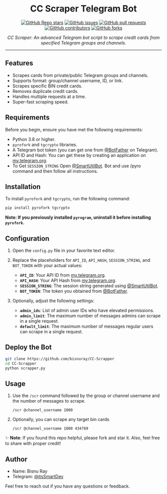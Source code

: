 <h1 align="center">CC Scraper Telegram Bot</h1>

<p align="center">
  <a href="https://github.com/bisnuray/CC-Scrapper/stargazers"><img src="https://img.shields.io/github/stars/bisnuray/CC-Scrapper?color=blue&style=flat" alt="GitHub Repo stars"></a>
  <a href="https://github.com/bisnuray/CC-Scrapper/issues"><img src="https://img.shields.io/github/issues/bisnuray/CC-Scrapper" alt="GitHub issues"></a>
  <a href="https://github.com/bisnuray/CC-Scrapper/pulls"><img src="https://img.shields.io/github/issues-pr/bisnuray/CC-Scrapper" alt="GitHub pull requests"></a>
  <a href="https://github.com/bisnuray/CC-Scrapper/graphs/contributors"><img src="https://img.shields.io/github/contributors/bisnuray/CC-Scrapper?style=flat" alt="GitHub contributors"></a>
  <a href="https://github.com/bisnuray/CC-Scrapper/network/members"><img src="https://img.shields.io/github/forks/bisnuray/CC-Scrapper?style=flat" alt="GitHub forks"></a>
</p>

<p align="center">
  <em>CC Scraper: An advanced Telegram bot script to scrape credit cards from specified Telegram groups and channels.</em>
</p>
<hr>

## Features

- Scrapes cards from private/public Telegram groups and channels.
- Supports format: group/channel username, ID, or link.
- Scrapes specific BIN credit cards.
- Removes duplicate credit cards.
- Handles multiple requests at a time.
- Super-fast scraping speed.

## Requirements

Before you begin, ensure you have met the following requirements:

- Python 3.8 or higher.
- `pyrofork` and `tgcrypto` libraries.
- A Telegram bot token (you can get one from [@BotFather](https://t.me/BotFather) on Telegram).
- API ID and Hash: You can get these by creating an application on [my.telegram.org](https://my.telegram.org).
- To Get `SESSION_STRING` Open [@SmartUtilBot](https://t.me/SmartUtilBot). Bot and use /pyro command and then follow all instructions.

## Installation

To install `pyrofork` and `tgcrypto`, run the following command:

```bash
pip install pyrofork tgcrypto
```

**Note: If you previously installed `pyrogram`, uninstall it before installing `pyrofork`.**

## Configuration

1. Open the `config.py` file in your favorite text editor.
2. Replace the placeholders for `API_ID`, `API_HASH`, `SESSION_STRING`, and `BOT_TOKEN` with your actual values:
   - **`API_ID`**: Your API ID from [my.telegram.org](https://my.telegram.org).
   - **`API_HASH`**: Your API Hash from [my.telegram.org](https://my.telegram.org).
   - **`SESSION_STRING`**: The session string generated using [@SmartUtilBot](https://t.me/SmartUtilBot).
   - **`BOT_TOKEN`**: The token you obtained from [@BotFather](https://t.me/BotFather).

3. Optionally, adjust the following settings:
   - **`admin_ids`**: List of admin user IDs who have elevated permissions.
   - **`admin_limit`**: The maximum number of messages admins can scrape in a single request.
   - **`default_limit`**: The maximum number of messages regular users can scrape in a single request.

## Deploy the Bot

```sh
git clone https://github.com/bisnuray/CC-Scrapper
cd CC-Scrapper
python scrapper.py
```

## Usage

1. Use the `/scr` command followed by the group or channel username and the number of messages to scrape.

    ```text
    /scr @channel_username 1000
    ```

2. Optionally, you can scrape any target bin cards

    ```text
    /scr @channel_username 1000 434769
    ```

✨ **Note**: If you found this repo helpful, please fork and star it. Also, feel free to share with proper credit!

## Author

- Name: Bisnu Ray
- Telegram: [@itsSmartDev](https://t.me/itsSmartDev)

Feel free to reach out if you have any questions or feedback.
